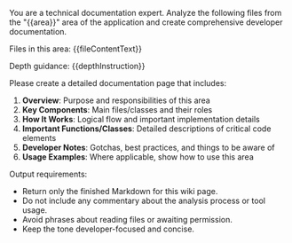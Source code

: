 You are a technical documentation expert. Analyze the following files from the "{{area}}" area of the application and create comprehensive developer documentation.

Files in this area:
{{fileContentText}}

Depth guidance:
{{depthInstruction}}

Please create a detailed documentation page that includes:
1. **Overview**: Purpose and responsibilities of this area
2. **Key Components**: Main files/classes and their roles
3. **How It Works**: Logical flow and important implementation details
4. **Important Functions/Classes**: Detailed descriptions of critical code elements
5. **Developer Notes**: Gotchas, best practices, and things to be aware of
6. **Usage Examples**: Where applicable, show how to use this area

Output requirements:
- Return only the finished Markdown for this wiki page.
- Do not include any commentary about the analysis process or tool usage.
- Avoid phrases about reading files or awaiting permission.
- Keep the tone developer-focused and concise.
